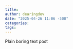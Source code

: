```yaml
---
title: 
author: dearingdev
date: "2025-04-26 11:06 -500"
categories: 
tags:
---
```

Plain boring text post




